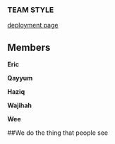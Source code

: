 ### TEAM STYLE

[deployment page](https://accedie-xcd.github.io/Team-Style-Software-Engineering/)

## Members

**Eric**

**Qayyum**

**Haziq**

**Wajihah**

**Wee**

##We do the thing that people see
